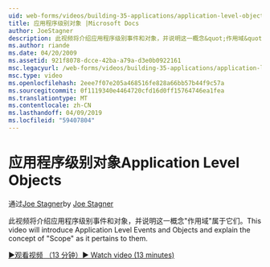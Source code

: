 ```yaml
---
uid: web-forms/videos/building-35-applications/application-level-objects
title: 应用程序级别对象 |Microsoft Docs
author: JoeStagner
description: 此视频将介绍应用程序级别事件和对象，并说明这一概念&quot;作用域&quot;属于它们。
ms.author: riande
ms.date: 04/20/2009
ms.assetid: 921f8078-dcce-42ba-a79a-d3e0b0922161
msc.legacyurl: /web-forms/videos/building-35-applications/application-level-objects
msc.type: video
ms.openlocfilehash: 2eee7f07e205a468516fe828a66bb57b44f9c57a
ms.sourcegitcommit: 0f1119340e4464720cfd16d0ff15764746ea1fea
ms.translationtype: MT
ms.contentlocale: zh-CN
ms.lasthandoff: 04/09/2019
ms.locfileid: "59407804"
---
```

# <a name="application-level-objects"></a><span data-ttu-id="48246-103">应用程序级别对象</span><span class="sxs-lookup"><span data-stu-id="48246-103">Application Level Objects</span></span>

<span data-ttu-id="48246-104">通过[Joe Stagner](https://github.com/JoeStagner)</span><span class="sxs-lookup"><span data-stu-id="48246-104">by [Joe Stagner](https://github.com/JoeStagner)</span></span>

<span data-ttu-id="48246-105">此视频将介绍应用程序级别事件和对象，并说明这一概念&quot;作用域&quot;属于它们。</span><span class="sxs-lookup"><span data-stu-id="48246-105">This video will introduce Application Level Events and Objects and explain the concept of &quot;Scope&quot; as it pertains to them.</span></span>

[<span data-ttu-id="48246-106">&#9654;观看视频 （13 分钟）</span><span class="sxs-lookup"><span data-stu-id="48246-106">&#9654; Watch video (13 minutes)</span></span>](https://channel9.msdn.com/Blogs/ASP-NET-Site-Videos/application-level-objects)
